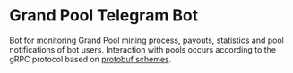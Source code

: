 # Grand Pool Telegram Bot

Bot for monitoring Grand Pool mining process, payouts, statistics and pool notifications of bot users.
Interaction with pools occurs according to the gRPC protocol based on [protobuf schemes](https://github.com/grandminingpool/pool-api-proto).